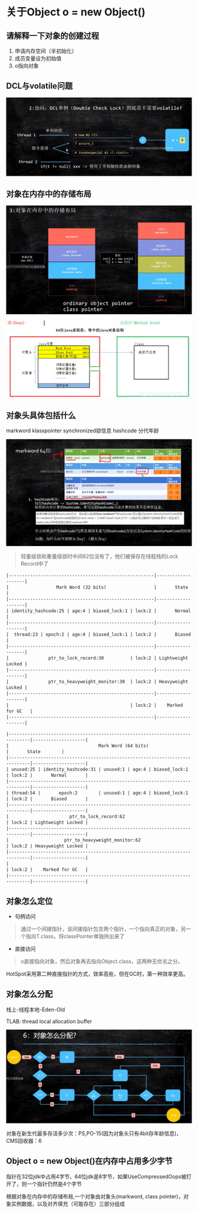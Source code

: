 # 关于Object o = new Object()

## 请解释一下对象的创建过程

1. 申请内存空间（半初始化）
2. 成员变量设为初始值
3. o指向对象

## DCL与volatile问题

![2](../images/object-2.png)

## 对象在内存中的存储布局

![3](../images/object-3.png)

![301](../images/object-301.png)

## 对象头具体包括什么
markword klasspointer synchronized锁信息 hashcode 分代年龄

![4](../images/object-4.png)

>轻量级锁和重量级锁时中间62位没有了，他们被保存在线程栈的Lock Record中了

```$xslt
|-------------------------------------------------------|--------------------|
|                  Mark Word (32 bits)                  |       State        |
|-------------------------------------------------------|--------------------|
| identity_hashcode:25 | age:4 | biased_lock:1 | lock:2 |       Normal       |
|-------------------------------------------------------|--------------------|
|  thread:23 | epoch:2 | age:4 | biased_lock:1 | lock:2 |       Biased       |
|-------------------------------------------------------|--------------------|
|               ptr_to_lock_record:30          | lock:2 | Lightweight Locked |
|-------------------------------------------------------|--------------------|
|               ptr_to_heavyweight_monitor:30  | lock:2 | Heavyweight Locked |
|-------------------------------------------------------|--------------------|
|                                              | lock:2 |    Marked for GC   |
|-------------------------------------------------------|--------------------|
```
```$xslt
|------------------------------------------------------------------------------|--------------------|
|                                  Mark Word (64 bits)                         |       State        |
|------------------------------------------------------------------------------|--------------------|
| unused:25 | identity_hashcode:31 | unused:1 | age:4 | biased_lock:1 | lock:2 |       Normal       |
|------------------------------------------------------------------------------|--------------------|
| thread:54 |       epoch:2        | unused:1 | age:4 | biased_lock:1 | lock:2 |       Biased       |
|------------------------------------------------------------------------------|--------------------|
|                       ptr_to_lock_record:62                         | lock:2 | Lightweight Locked |
|------------------------------------------------------------------------------|--------------------|
|                     ptr_to_heavyweight_monitor:62                   | lock:2 | Heavyweight Locked |
|------------------------------------------------------------------------------|--------------------|
|                                                                     | lock:2 |    Marked for GC   |
|------------------------------------------------------------------------------|--------------------|

```

## 对象怎么定位

* 句柄访问

> 通过一个间接指针，该间接指针包含两个指针，一个指向真正的对象，另一个指向T.class。将classPointer单独拎出来了


* 直接访问

> o直接指向对象，然后对象再去指向Object.class，这两种无优劣之分。

HotSpot采用第二种直接指针的方式，效率高些，但在GC时，第一种效率更高。

## 对象怎么分配
栈上-线程本地-Eden-Old

TLAB: thread local allocation buffer

![6](../images/object-6.png)

对象在新生代最多存活多少次：PS,PO-15(因为对象头只有4bit存年龄信息)，CMS回收器：6

## Object o = new Object()在内存中占用多少字节
指针在32位jdk中占用4字节，64位jdk是8字节，如果UseCompressedOops被打开了，则一个指针仍然是4个字节

根据对象在内存中的存储布局,一个对象由对象头(markword, class pointer)，对象实例数据，以及对齐填充（可能存在）三部分组成
